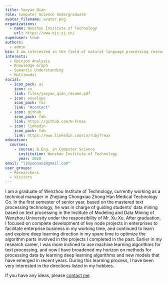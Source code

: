 ```yaml
---
title: Yaoyao Qian
role: Computer Science Undergraduate
avatar_filename: avatar.png
organizations:
  - name: Wenzhou Institute of Technology
    url: https://www.ojc.zj.cn/
superuser: true
authors:
  - admin
bio: I am interested in the field of natural language processing research.
interests:
  - Opinion Analysis
  - Knowledge Graph
  - Semantic Understanding
  - Multimodal
social:
  - icon_pack: ai
    icon: cv
    link: files/yaoyao_qian_resume.pdf
  - icon: envelope
    icon_pack: fas
    link: "#contact"
  - icon: github
    icon_pack: fab
    link: https://github.com/H-Freax
  - icon: linkedin
    icon_pack: fab
    link: https://www.linkedin.com/in/rubyfreax
education:
  courses:
    - course: B.Eng. in Computer Science
      institution: Wenzhou Institute of Technology
      year: 2020
email: "limyoonaxi@gmail.com"
user_groups:
  - Researchers
  - Visitors
---
```


I am a graduate of Wenzhou Institute of Technology, currently working as a technical manager in Zhejiang Chongxiao Zhong Han Medical Technology Co. In the first semester of senior year, based on the mastered text processing technology, he was in charge of guiding students' data mining based on text processing in the Institute of Modeling and Data Mining of Wenzhou University under the responsibility of Mr. Xu Xu. After graduation, I focused on complete development of key node projects in enterprises to facilitate enterprise business in my working time, and continued to learn and explore deep learning direction in my spare time to optimize the algorithm parts involved in the projects I completed in the past. Earlier in my research career, I was more inclined to use machine learning algorithms for text processing, and now I have broadened my horizon on methods for processing data by learning deep learning algorithms and new models that have emerged in recent years. During this learning process, I have been very interested in the directions listed in my hobbies.

If you have any ideas, please [contact me](#contact).
